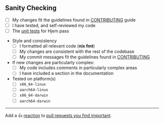 <!--
^ Please include a clear and concise description of the aim of your Pull Request above this line ^

If your pull request aims to fix an open issue or a  bug, please also link the relevant issue below
this line. You may attach an issue to your pull request with `Fixes #<issue number>` outside this
comment, and it will be closed when your pull request is merged.
-->

## Sanity Checking

<!--
Please check all that apply. As before, this section is not a hard requirement but checklists with more checked
items are likely to be merged faster. You may save some time in maintainer reviews by performing self-reviews
here before submitting your pull request.

If your pull request includes any change or unexpected behaviour not covered below, please do make sure to include
it above in your description.
-->

[CONTRIBUTING]: ../CONTRIBUTING.md
[unit tests]: ../tests

- [ ] My changes fit the guidelines found in [CONTRIBUTING] guide
- [ ] I have tested, and self-reviewed my code
- [ ] The [unit tests] for Hjem pass
- Style and consistency
  - [ ] I formatted all relevant code (**nix fmt**)
  - [ ] My changes are consistent with the rest of the codebase
  - [ ] My commit messages fit the guidelines found in [CONTRIBUTING]
- If new changes are particularly complex:
  - [ ] My code includes comments in particularly complex areas
  - [ ] I have included a section in the documentation
- Tested on platform(s)
  - [ ] `x86_64-linux`
  - [ ] `aarch64-linux`
  - [ ] `x86_64-darwin`
  - [ ] `aarch64-darwin`

<!--
If your changes touch upon a portion of the codebase that you do not understand well, please make sure to consult
the maintainers on your changes. In most cases, making an issue before creating your PR will help you avoid duplicate
efforts in the long run. `git blame` might help you find out who is the "author" or the "maintainer" of a current
module by showing who worked on it the most.
-->

---

Add a :+1: [reaction] to [pull requests you find important].

[reaction]: https://github.blog/2016-03-10-add-reactions-to-pull-requests-issues-and-comments/
[pull requests you find important]: https://github.com/feel-co/hjem/pulls?q=is%3Aopen+sort%3Areactions-%2B1-desc
